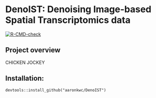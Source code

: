 # DenoIST: Denoising Image-based Spatial Transcriptomics data

<!-- badges: start -->
[![R-CMD-check](https://github.com/aaronkwc/DenoIST/actions/workflows/R-CMD-check.yaml/badge.svg)](https://github.com/aaronkwc/DenoIST/actions/workflows/R-CMD-check.yaml)
<!-- badges: end -->

## Project overview

CHICKEN JOCKEY

## Installation:

```
devtools::install_github("aaronkwc/DenoIST")
```
